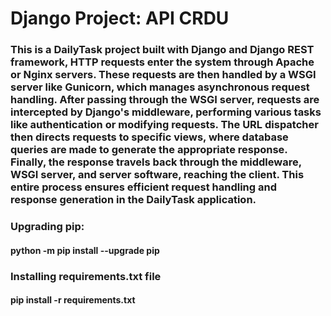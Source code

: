 # Django Project: API CRDU
### This is a DailyTask project built with Django and Django REST framework, HTTP requests enter the system through Apache or Nginx servers. These requests are then handled by a WSGI server like Gunicorn, which manages asynchronous request handling. After passing through the WSGI server, requests are intercepted by Django's middleware, performing various tasks like authentication or modifying requests. The URL dispatcher then directs requests to specific views, where database queries are made to generate the appropriate response. Finally, the response travels back through the middleware, WSGI server, and server software, reaching the client. This entire process ensures efficient request handling and response generation in the DailyTask application.
### Upgrading pip:
#### python -m pip install --upgrade pip
### Installing requirements.txt file
#### pip install -r requirements.txt